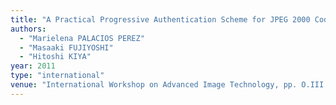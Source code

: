 ```yaml
---
title: "A Practical Progressive Authentication Scheme for JPEG 2000 Codestreams"
authors:
  - "Marielena PALACIOS PEREZ"
  - "Masaaki FUJIYOSHI"
  - "Hitoshi KIYA"
year: 2011
type: "international"
venue: "International Workshop on Advanced Image Technology, pp. O.III.2-2, Jakarta, Indonesia, 2011-01-07."
---
```

